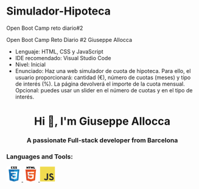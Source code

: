 # Simulador-Hipoteca
Open Boot Camp reto diario#2

  Open Boot Camp Reto Diario #2
  Giuseppe Allocca
- Lenguaje: HTML, CSS y JavaScript
- IDE recomendado: Visual Studio Code
- Nivel: Inicial
- Enunciado: Haz una web simulador de cuota de hipoteca.
Para ello, el usuario proporcionará:
cantidad (€), número de cuotas (meses) y tipo de interés (%).
La página devolverá el importe de la cuota mensual.
Opcional: puedes usar un slider en el número de cuotas y en el tipo de interés.


<h1 align="center">Hi 👋, I'm Giuseppe Allocca</h1>
<h3 align="center">A passionate Full-stack developer from Barcelona</h3>
<h3 align="left">Languages and Tools:</h3>
<p align="justify"> <a href="https://www.w3schools.com/css/" target="_blank" rel="noreferrer"> <img src="https://raw.githubusercontent.com/devicons/devicon/master/icons/css3/css3-original-wordmark.svg" alt="css3" width="40" height="40"/> </a> <a href="https://www.w3.org/html/" target="_blank" rel="noreferrer"> <img src="https://raw.githubusercontent.com/devicons/devicon/master/icons/html5/html5-original-wordmark.svg" alt="html5" width="40" height="40"/> </a> <a href="https://developer.mozilla.org/en-US/docs/Web/JavaScript" target="_blank" rel="noreferrer"> <img src="https://raw.githubusercontent.com/devicons/devicon/master/icons/javascript/javascript-original.svg" alt="javascript" width="40" height="40"/> </a> </p>
